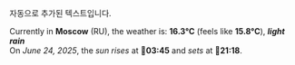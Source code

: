 
자동으로 추가된 텍스트입니다.

<!--START_SECTION:weather:moscow-->
Currently in **Moscow** (RU), the weather is: **16.3°C** (feels like **15.8°C**), ***light rain***<br/>
On *June 24, 2025*, the *sun rises* at 🌅**03:45** and *sets* at 🌇**21:18**.
<!--END_SECTION:weather-->
